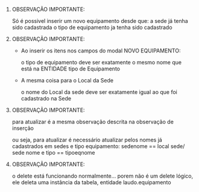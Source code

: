 1. OBSERVAÇÃO IMPORTANTE:

    Só é possivel inserir um novo equipamento desde que:
    a sede já tenha sido cadastrada
    o tipo de equipamento ja tenha sido cadastrado

2. OBSERVAÇÃO IMPORTANTE:
    - Ao inserir os itens nos campos do modal NOVO EQUIPAMENTO:

       o tipo de equipamento deve ser exatamente o mesmo nome que está na ENTIDADE tipo de Equipamento

    - A mesma coisa para o Local da Sede

        o nome do Local da sede deve ser exatamente igual ao que foi cadastrado na Sede
    
3. OBSERVAÇÃO IMPORTANTE:

    para atualizar é a mesma observação descrita na observação de inserção

    ou seja, para atualizar é necessário atualizar pelos nomes já cadastrados
    em sedes e tipo equipamento: sedenome == local sede/ sede nome e tipo == tipoeqnome

4. OBSERVAÇÃO IMPORTANTE:

    o delete está funcionando normalmente... porem não é um delete lógico, ele deleta 
    uma instância da tabela, entidade laudo.equipamento